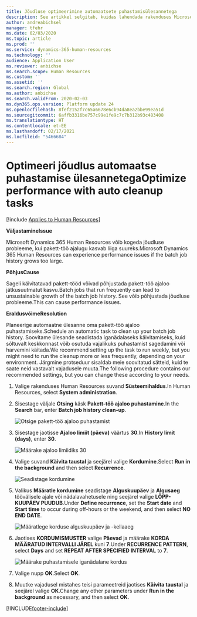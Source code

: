 ```yaml
---
title: Jõudluse optimeerimine automaatsete puhastamisülesannetega
description: See artikkel selgitab, kuidas lahendada rakenduses Microsoft Dynamics 365 Human Resources jõudluse probleeme, puhastades pakett-töö ajaloo.
author: andreabichsel
manager: tfehr
ms.date: 02/03/2020
ms.topic: article
ms.prod: ''
ms.service: dynamics-365-human-resources
ms.technology: ''
audience: Application User
ms.reviewer: anbichse
ms.search.scope: Human Resources
ms.custom: ''
ms.assetid: ''
ms.search.region: Global
ms.author: anbichse
ms.search.validFrom: 2020-02-03
ms.dyn365.ops.version: Platform update 24
ms.openlocfilehash: 8fef2152f7c65a6678e6cb94da8ea2bbe99ea51d
ms.sourcegitcommit: 6affb3316be757c99e1fe9c7c7b312b93c483408
ms.translationtype: HT
ms.contentlocale: et-EE
ms.lasthandoff: 02/17/2021
ms.locfileid: "5466684"
---
```

# <a name="optimize-performance-with-auto-cleanup-tasks"></a><span data-ttu-id="36dc8-103">Optimeeri jõudlus automaatse puhastamise ülesannetega</span><span class="sxs-lookup"><span data-stu-id="36dc8-103">Optimize performance with auto cleanup tasks</span></span>

[!include [Applies to Human Resources](../includes/applies-to-hr.md)]

<span data-ttu-id="36dc8-104">**Väljastamine**</span><span class="sxs-lookup"><span data-stu-id="36dc8-104">**Issue**</span></span>

<span data-ttu-id="36dc8-105">Microsoft Dynamics 365 Human Resources võib kogeda jõudluse probleeme, kui pakett-töö ajalugu kasvab liiga suureks.</span><span class="sxs-lookup"><span data-stu-id="36dc8-105">Microsoft Dynamics 365 Human Resources can experience performance issues if the batch job history grows too large.</span></span>

<span data-ttu-id="36dc8-106">**Põhjus**</span><span class="sxs-lookup"><span data-stu-id="36dc8-106">**Cause**</span></span>

<span data-ttu-id="36dc8-107">Sageli käivitatavad pakett-tööd võivad põhjustada pakett-töö ajaloo jätkusuutmatut kasvu.</span><span class="sxs-lookup"><span data-stu-id="36dc8-107">Batch jobs that run frequently can lead to unsustainable growth of the batch job history.</span></span> <span data-ttu-id="36dc8-108">See võib põhjustada jõudluse probleeme.</span><span class="sxs-lookup"><span data-stu-id="36dc8-108">This can cause performance issues.</span></span> 

<span data-ttu-id="36dc8-109">**Eraldusvõime**</span><span class="sxs-lookup"><span data-stu-id="36dc8-109">**Resolution**</span></span>

<span data-ttu-id="36dc8-110">Planeerige automaatne ülesanne oma pakett-töö ajaloo puhastamiseks.</span><span class="sxs-lookup"><span data-stu-id="36dc8-110">Schedule an automatic task to clean up your batch job history.</span></span> <span data-ttu-id="36dc8-111">Soovitame ülesande seadistada iganädalaseks käivitamiseks, kuid sõltuvalt keskkonnast võib osutuda vajalikuks puhastamist sagedamini või harvemini käitada.</span><span class="sxs-lookup"><span data-stu-id="36dc8-111">We recommend setting up the task to run weekly, but you might need to run the cleanup more or less frequently, depending on your environment.</span></span> <span data-ttu-id="36dc8-112">Järgmine protseduur sisaldab meie soovitatud sätteid, kuid te saate neid vastavalt vajadusele muuta.</span><span class="sxs-lookup"><span data-stu-id="36dc8-112">The following procedure contains our recommended settings, but you can change these according to your needs.</span></span>

1. <span data-ttu-id="36dc8-113">Valige rakenduses Human Resources suvand **Süsteemihaldus**.</span><span class="sxs-lookup"><span data-stu-id="36dc8-113">In Human Resources, select **System administration**.</span></span>

2. <span data-ttu-id="36dc8-114">Sisestage väljale **Otsing** käsk **Pakett-töö ajaloo puhastamine**.</span><span class="sxs-lookup"><span data-stu-id="36dc8-114">In the **Search** bar, enter **Batch job history clean-up**.</span></span>

   ![Otsige pakett-töö ajaloo puhastamist](media/talent-batch-history-cleanup-search-bar.png)

3. <span data-ttu-id="36dc8-116">Sisestage jaotisse **Ajaloo limiit (päeva)** väärtus **30**.</span><span class="sxs-lookup"><span data-stu-id="36dc8-116">In **History limit (days)**, enter **30**.</span></span>

   ![Määrake ajaloo limiidiks 30](media/talent-batch-history-cleanup-history-limit.png)

4. <span data-ttu-id="36dc8-118">Valige suvand **Käivita taustal** ja seejärel valige **Kordumine**.</span><span class="sxs-lookup"><span data-stu-id="36dc8-118">Select **Run in the background** and then select **Recurrence**.</span></span>

   ![Seadistage kordumine](media/talent-batch-history-cleanup-recurrence.png)

5. <span data-ttu-id="36dc8-120">Valikus **Määratle kordumine** seadistage **Alguskuupäev** ja **Algusaeg** töövälisele ajale või nädalavahetusele ning seejärel valige **LÕPP-KUUPÄEV PUUDUB**.</span><span class="sxs-lookup"><span data-stu-id="36dc8-120">Under **Define recurrence**, set the **Start date** and **Start time** to occur during off-hours or the weekend, and then select **NO END DATE**.</span></span> 

   ![Määratlege korduse alguskuupäev ja -kellaaeg](media/talent-batch-history-cleanup-define-recurrence.png)

6. <span data-ttu-id="36dc8-122">Jaotises **KORDUMISMUSTER** valige **Päevad** ja määrake **KORDA MÄÄRATUD INTERVALLI JÄREL** kuni **7**.</span><span class="sxs-lookup"><span data-stu-id="36dc8-122">Under **RECURRENCE PATTERN**, select **Days** and set **REPEAT AFTER SPECIFIED INTERVAL** to **7**.</span></span>

   ![Määrake puhastamisele iganädalane kordus](media/talent-batch-history-cleanup-recurrence-pattern.png)

7. <span data-ttu-id="36dc8-124">Valige nupp **OK**.</span><span class="sxs-lookup"><span data-stu-id="36dc8-124">Select **OK**.</span></span>

8. <span data-ttu-id="36dc8-125">Muutke vajadusel mistahes teisi parameetreid jaotises **Käivita taustal** ja seejärel valige **OK**.</span><span class="sxs-lookup"><span data-stu-id="36dc8-125">Change any other parameters under **Run in the background** as necessary, and then select **OK**.</span></span>



[!INCLUDE[footer-include](../includes/footer-banner.md)]